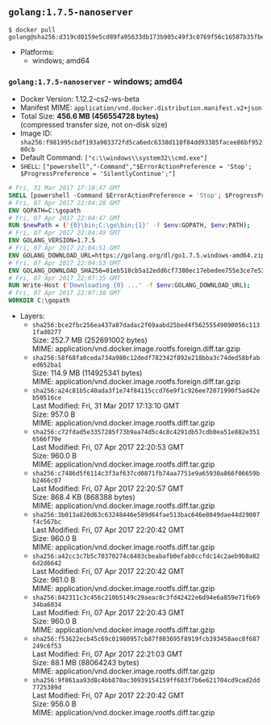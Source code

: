 ## `golang:1.7.5-nanoserver`

```console
$ docker pull golang@sha256:d319cd0159e5cd89fa95633db173b905c49f3c0769f56c16587b35fbe6e8fcac
```

-	Platforms:
	-	windows; amd64

### `golang:1.7.5-nanoserver` - windows; amd64

-	Docker Version: 1.12.2-cs2-ws-beta
-	Manifest MIME: `application/vnd.docker.distribution.manifest.v2+json`
-	Total Size: **456.6 MB (456554728 bytes)**  
	(compressed transfer size, not on-disk size)
-	Image ID: `sha256:f981995cbdf193a903372fd5ca6edc6338d110f84dd93385facee86bf95200cb`
-	Default Command: `["c:\\windows\\system32\\cmd.exe"]`
-	`SHELL`: `["powershell","-Command","$ErrorActionPreference = 'Stop'; $ProgressPreference = 'SilentlyContinue';"]`

```dockerfile
# Fri, 31 Mar 2017 17:10:47 GMT
SHELL [powershell -Command $ErrorActionPreference = 'Stop'; $ProgressPreference = 'SilentlyContinue';]
# Fri, 07 Apr 2017 22:04:28 GMT
ENV GOPATH=C:\gopath
# Fri, 07 Apr 2017 22:04:47 GMT
RUN $newPath = ('{0}\bin;C:\go\bin;{1}' -f $env:GOPATH, $env:PATH); 	Write-Host ('Updating PATH: {0}' -f $newPath); 	setx /M PATH $newPath;
# Fri, 07 Apr 2017 22:04:49 GMT
ENV GOLANG_VERSION=1.7.5
# Fri, 07 Apr 2017 22:04:51 GMT
ENV GOLANG_DOWNLOAD_URL=https://golang.org/dl/go1.7.5.windows-amd64.zip
# Fri, 07 Apr 2017 22:04:53 GMT
ENV GOLANG_DOWNLOAD_SHA256=01eb518cb5a12edd6cf7380ec17ebedee755e3ce7e5362febeebb9e70e45fcaa
# Fri, 07 Apr 2017 22:07:35 GMT
RUN Write-Host ('Downloading {0} ...' -f $env:GOLANG_DOWNLOAD_URL); 	Invoke-WebRequest -Uri $env:GOLANG_DOWNLOAD_URL -OutFile 'go.zip'; 		Write-Host ('Verifying sha256 ({0}) ...' -f $env:GOLANG_DOWNLOAD_SHA256); 	if ((Get-FileHash go.zip -Algorithm sha256).Hash -ne $env:GOLANG_DOWNLOAD_SHA256) { 		Write-Host 'FAILED!'; 		exit 1; 	}; 		Write-Host 'Expanding ...'; 	Expand-Archive go.zip -DestinationPath C:\; 		Write-Host 'Verifying install ("go version") ...'; 	go version; 		Write-Host 'Removing ...'; 	Remove-Item go.zip -Force; 		Write-Host 'Complete.';
# Fri, 07 Apr 2017 22:07:38 GMT
WORKDIR C:\gopath
```

-	Layers:
	-	`sha256:bce2fbc256ea437a87dadac2f69aabd25bed4f56255549090056c1131fad0277`  
		Size: 252.7 MB (252691002 bytes)  
		MIME: application/vnd.docker.image.rootfs.foreign.diff.tar.gzip
	-	`sha256:58f68fa0ceda734a980c12dedf782342f892e218bba3c74ded58bfabed652ba1`  
		Size: 114.9 MB (114925341 bytes)  
		MIME: application/vnd.docker.image.rootfs.foreign.diff.tar.gzip
	-	`sha256:a24c81b5c40ada3f1e74f84115ccd76e9f1c926ee72071990f5ad42eb50516ce`  
		Last Modified: Fri, 31 Mar 2017 17:13:10 GMT  
		Size: 957.0 B  
		MIME: application/vnd.docker.image.rootfs.diff.tar.gzip
	-	`sha256:c72fdad5e3357285f73b9aa74d5c4c8c4291db57cdb0ea51e882e3516566f70e`  
		Last Modified: Fri, 07 Apr 2017 22:20:53 GMT  
		Size: 960.0 B  
		MIME: application/vnd.docker.image.rootfs.diff.tar.gzip
	-	`sha256:c7486d5f6114c3f3af637cd0871fb74aa7751e9a65930a866f06659bb2466c07`  
		Last Modified: Fri, 07 Apr 2017 22:20:57 GMT  
		Size: 868.4 KB (868388 bytes)  
		MIME: application/vnd.docker.image.rootfs.diff.tar.gzip
	-	`sha256:3b013a820d63c63248446e589d64fae513bac646e8049dae44d29007f4c567bc`  
		Last Modified: Fri, 07 Apr 2017 22:20:42 GMT  
		Size: 960.0 B  
		MIME: application/vnd.docker.image.rootfs.diff.tar.gzip
	-	`sha256:a42cc3c7b5c70370274c6483cbeabafb0efab0ccfdc14c2aeb9b8a826d2d6642`  
		Last Modified: Fri, 07 Apr 2017 22:20:42 GMT  
		Size: 961.0 B  
		MIME: application/vnd.docker.image.rootfs.diff.tar.gzip
	-	`sha256:842311c3c456c210b5149c29aeac8c3fd42422e6d94e6a859e71fb6934ba6034`  
		Last Modified: Fri, 07 Apr 2017 22:20:43 GMT  
		Size: 960.0 B  
		MIME: application/vnd.docker.image.rootfs.diff.tar.gzip
	-	`sha256:f53622ecb45c69c01980957cb87f803695f8919fcb393458aec8f687249c6f53`  
		Last Modified: Fri, 07 Apr 2017 22:21:03 GMT  
		Size: 88.1 MB (88064243 bytes)  
		MIME: application/vnd.docker.image.rootfs.diff.tar.gzip
	-	`sha256:9f861aa93d8c4bb870ac30939154159ff683f7b6e621704cd9cad2dd7725389d`  
		Last Modified: Fri, 07 Apr 2017 22:20:42 GMT  
		Size: 956.0 B  
		MIME: application/vnd.docker.image.rootfs.diff.tar.gzip
